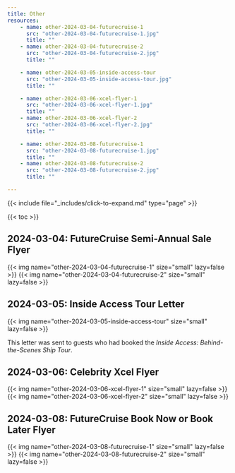 ```yaml
---
title: Other
resources:
    - name: other-2024-03-04-futurecruise-1
      src: "other-2024-03-04-futurecruise-1.jpg"
      title: ""
    - name: other-2024-03-04-futurecruise-2
      src: "other-2024-03-04-futurecruise-2.jpg"
      title: ""

    - name: other-2024-03-05-inside-access-tour
      src: "other-2024-03-05-inside-access-tour.jpg"
      title: ""

    - name: other-2024-03-06-xcel-flyer-1
      src: "other-2024-03-06-xcel-flyer-1.jpg"
      title: ""
    - name: other-2024-03-06-xcel-flyer-2
      src: "other-2024-03-06-xcel-flyer-2.jpg"
      title: ""

    - name: other-2024-03-08-futurecruise-1
      src: "other-2024-03-08-futurecruise-1.jpg"
      title: ""
    - name: other-2024-03-08-futurecruise-2
      src: "other-2024-03-08-futurecruise-2.jpg"
      title: ""

---
```


{{< include file="_includes/click-to-expand.md" type="page" >}}

{{< toc >}}

## 2024-03-04: FutureCruise Semi-Annual Sale Flyer

{{< img name="other-2024-03-04-futurecruise-1" size="small" lazy=false >}}
{{< img name="other-2024-03-04-futurecruise-2" size="small" lazy=false >}}

## 2024-03-05: Inside Access Tour Letter

{{< img name="other-2024-03-05-inside-access-tour" size="small" lazy=false >}}

This letter was sent to guests who had booked the *Inside Access: Behind-the-Scenes Ship Tour*.

## 2024-03-06: Celebrity Xcel Flyer

{{< img name="other-2024-03-06-xcel-flyer-1" size="small" lazy=false >}}
{{< img name="other-2024-03-06-xcel-flyer-2" size="small" lazy=false >}}

## 2024-03-08: FutureCruise Book Now or Book Later Flyer

{{< img name="other-2024-03-08-futurecruise-1" size="small" lazy=false >}}
{{< img name="other-2024-03-08-futurecruise-2" size="small" lazy=false >}}
